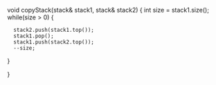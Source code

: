 void copyStack(stack<int>& stack1, stack<int>& stack2)
{
   int size = stack1.size();
   while(size > 0)
   {
 
      stack2.push(stack1.top());
      stack1.pop();
      stack1.push(stack2.top());
      --size;
      
   }
   

}
